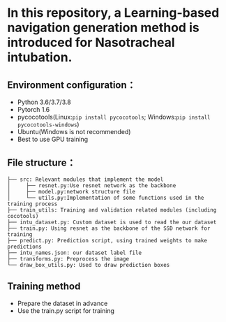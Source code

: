# In this repository, a Learning-based navigation generation method is introduced for Nasotracheal intubation. 

## Environment configuration：
* Python 3.6/3.7/3.8
* Pytorch 1.6
* pycocotools(Linux:```pip install pycocotools```; Windows:```pip install pycocotools-windows```)
* Ubuntu(Windows is not recommended)
* Best to use GPU training

## File structure：
```
├── src: Relevant modules that implement the model    
│     ├── resnet.py:Use resnet network as the backbone
│     ├── model.py:network structure file
│     └── utils.py:Implementation of some functions used in the training process
├── train_utils: Training and validation related modules (including cocotools)  
├── intu_dataset.py: Custom dataset is used to read the our dataset   
├── train.py: Using resnet as the backbone of the SSD network for training     
├── predict.py: Prediction script, using trained weights to make predictions    
├── intu_names.json: our dataset label file  
├── transforms.py: Preprocess the image
└── draw_box_utils.py: Used to draw prediction boxes
```

## Training method
* Prepare the dataset in advance
* Use the train.py script for training
